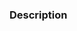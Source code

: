 <!-- Please ensure that:
- You are requesting `unstable` as base branch
- You have followed the Code Style Guidelines: https://github.com/WhisperSystems/Signal-Android/wiki/Code-Style-Guidelines
- Your contribution is ready to be merged as is
-->

### Description
<!--
Describe briefly what your pull request proposes to fix. Especially if you have more than one commit, it is helpful to give a summary of what your contribution as a whole is trying to solve. You can also use the `fixes #1234` syntax to refer to specific issues either here or in your commit message.
Also, please describe shortly how you tested that your fix actually works and the devices you tested it on.
-->
